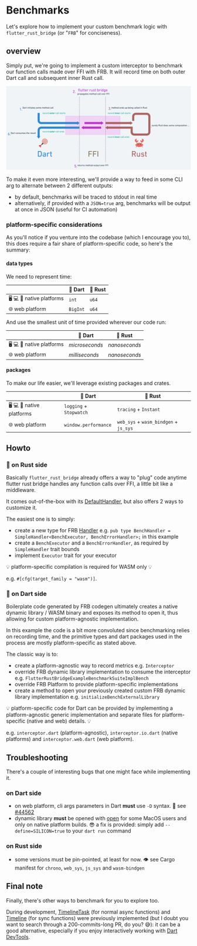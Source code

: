 # Benchmarks

Let's explore how to implement your custom benchmark logic with `flutter_rust_bridge` (or "`FRB`" for conciseness).

## overview

Simply put, we're going to implement a custom interceptor to benchmark our function calls made over FFI with FRB. It will record time on both outer Dart call and subsequent inner Rust call.

![overview (schema realized with whimsical)](../interceptor.png)

To make it even more interesting, we'll provide a way to feed in some CLI arg to alternate between 2 different outputs:

- by default, benchmarks will be traced to stdout in real time
- alternatively, if provided with a `JSON=true` arg, benchmarks will be output at once in JSON (useful for CI automation)

### platform-specific considerations

As you'll notice if you venture into the codebase (which I encourage you to), this does require a fair share of platform-specific code, so here's the summary:

#### data types

We need to represent time:

|                                                               | :dart: Dart        | :crab: Rust        |
| -----------                                                   | -----------        | -----------        |
| :desktop_computer: :computer: :iphone: native platforms       | `int`                | `u64`                |
| :globe_with_meridians: web platform                           | `BigInt`             | `u64`                |

And use the smallest unit of time provided wherever our code run:

|                                                               | :dart: Dart        | :crab: Rust        |
| -----------                                                   | -----------        | -----------        |
| :desktop_computer: :computer: :iphone: native platforms       | *microseconds*                | *nanoseconds*                |
| :globe_with_meridians: web platform                           | *milliseconds*             | *nanoseconds*                |

#### packages

To make our life easier, we'll leverage existing packages and crates.

|                                                               | :dart: Dart           | :crab: Rust                                 |
| -----------                                                   | -----------           | -----------                                 |
| :desktop_computer: :computer: :iphone: native platforms       | `logging` + `Stopwatch`   | `tracing` + `Instant`                           |
| :globe_with_meridians: web platform                           | `window.performance`    | `web_sys` + `wasm_bindgen` + `js_sys`             |

## Howto

### :crab: on Rust side

Basically `flutter_rust_bridge` already offers a way to "plug" code anytime flutter rust bridge handles any function calls over FFI, a little bit like a middleware.

It comes out-of-the-box with its [DefaultHandler](http://cjycode.com/flutter_rust_bridge/feature/handler.html),
but also offers 2 ways to customize it.

The easiest one is to simply:

- create a new type for FRB [Handler](http://cjycode.com/flutter_rust_bridge/feature/handler.html)
  e.g. `pub type BenchHandler = SimpleHandler<BenchExecutor, BenchErrorHandler>;` in this example
- create a `BenchExecutor` and a `BenchErrorHandler`, as required by `SimpleHandler` trait bounds
- implement `Executor` trait for your executor

:bulb: platform-specific compilation is required for WASM only :bulb:

e.g. `#[cfg(target_family = "wasm")]`.

### :dart: on Dart side

Boilerplate code generated by FRB codegen ultimately creates a native dynamic library / WASM binary and exposes its method to open it, thus allowing for custom platform-agnostic implementation.

In this example the code is a bit more convoluted since benchmarking relies on recording time, and the primitive types and dart packages used in the process are mostly platform-specific as stated above.

The classic way is to:

- create a platform-agnostic way to record metrics
  e.g. `Interceptor`
- override FRB dynamic library implementation to consume the interceptor
  e.g. `FlutterRustBridgeExampleBenchmarkSuiteImplBench`
- override FRB Platform to provide platform-specific implementations
- create a method to open your previously created custom FRB dynamic library implementation
  e.g. `initializeBenchExternalLibrary`

:bulb: platform-specific code for Dart can be provided by implementing a platform-agnostic generic implementation and separate files for platform-specific (native and web) details. :bulb:

e.g. `interceptor.dart` (platform-agnostic), `interceptor.io.dart` (native platforms) and `interceptor.web.dart` (web platform).

## Troubleshooting

There's a couple of interesting bugs that one might face while implementing it.

### on Dart side

- on web platform, cli args parameters in Dart **must** use `-D` syntax.
  :speech_balloon: see [#44562](https://github.com/dart-lang/sdk/issues/44562)
- dynamic library **must** be opened with [open](https://api.dart.dev/stable/2.6.1/dart-ffi/DynamicLibrary/DynamicLibrary.open.html) for some MacOS users and only on native platform builds.
  :sunglasses: a fix is provided:
  simply add `--define=SILICON=true` to your `dart run` command

### on Rust side

- some versions must be pin-pointed, at least for now.
  :eye: see Cargo manifest for `chrono`, `web_sys`, `js_sys` and `wasm-bindgen`

## Final note

Finally, there's other ways to benchmark for you to explore too.

During development, [TimelineTask](https://api.flutter.dev/flutter/dart-developer/TimelineTask-class.html) (for normal async functions) and [Timeline](https://api.flutter.dev/flutter/dart-developer/Timeline-class.html) (for sync functions) were previously implemented (but I doubt you want to search through a 200-commits-long PR, do you? :sweat_smile:): it can be a good alternative, especially if you enjoy interactively working with [Dart DevTools](https://docs.flutter.dev/development/tools/devtools/performance).
